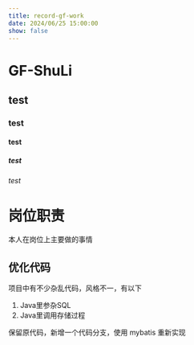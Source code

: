 ```yaml
---
title: record-gf-work
date: 2024/06/25 15:00:00
show: false
---
```


# GF-ShuLi

## test

### test

#### test

##### test

###### test

# 岗位职责

本人在岗位上主要做的事情

## 优化代码

项目中有不少杂乱代码，风格不一，有以下

1. Java里参杂SQL
2. Java里调用存储过程

保留原代码，新增一个代码分支，使用 mybatis 重新实现